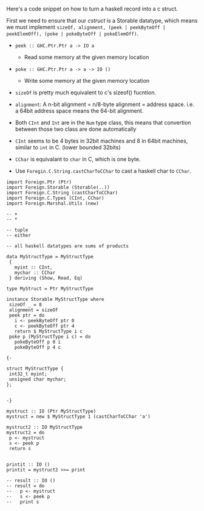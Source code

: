 Here's a code snippet on how to turn a haskell record into a c struct.

First we need to ensure that our *cstruct* is a Storable datatype, which means we must implement `sizeOf, alignment, (peek | peekByteOff | peekElemOff), (poke | pokeByteOff | pokeElemOff)`.


- `peek :: GHC.Ptr.Ptr a -> IO a`
	- Read some memory at the given memory location
- `poke :: GHC.Ptr.Ptr a -> a -> IO ()`
	- Write some memory at the given memory location
- `sizeOf` is pretty much equivalent to c's sizeof() fucntion.
- `alignment`: A n-bit alignment = n/8-byte alignment = address space. i.e. a 64bit address space means the 64-bit alignment.

- Both `CInt` and `Int` are in the `Num` type class, this means that convertion between those two class are done automatically
- `CInt` seems to be 4 bytes in 32bit machines and 8 in 64bit machines, similar to `int` in C. (lower bounded 32bits)
- `CChar` is equivalant to `char` in C, which is one byte.
- Use `Foregin.C.String.castCharToCChar` to cast a haskell char to `CChar`.


```
import Foreign.Ptr (Ptr)
import Foreign.Storable (Storable(..))
import Foreign.C.String (castCharToCChar)
import Foreign.C.Types (CInt, CChar)
import Foreign.Marshal.Utils (new)

-- +
-- *

-- tuple
-- either

-- all haskell datatypes are sums of products

data MyStructType = MyStructType
 {
   myint :: CInt,
   mychar :: CChar
 } deriving (Show, Read, Eq)

type MyStruct = Ptr MyStructType

instance Storable MyStructType where
 sizeOf _ = 8
 alignment = sizeOf
 peek ptr = do
   i <- peekByteOff ptr 0
   c <- peekByteOff ptr 4
   return $ MyStructType i c
 poke p (MyStructType i c) = do
   pokeByteOff p 0 i
   pokeByteOff p 4 c

{-

struct MyStructType {
 int32_t myint;
 unsigned char mychar;
};


-}

mystruct :: IO (Ptr MyStructType)
mystruct = new $ MyStructType 1 (castCharToCChar 'a')

mystruct2 :: IO MyStructType
mystruct2 = do
 p <- mystruct
 s <- peek p
 return s


printit :: IO ()
printit = mystruct2 >>= print

-- result :: IO ()
-- result = do
--   p <- mystruct
--   s <- peek p
--   print s
```
